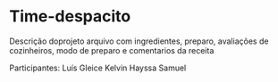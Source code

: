 # Time-despacito

Descrição doprojeto
arquivo com ingredientes, preparo, avaliações de cozinheiros, modo de preparo e comentarios da receita

Participantes:
Luís
Gleice
Kelvin
Hayssa
Samuel